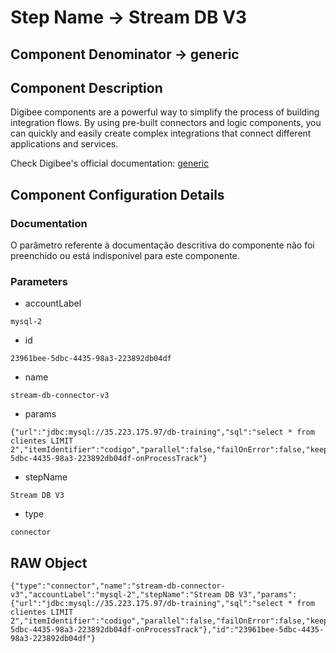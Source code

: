 # Step Name -> Stream DB V3
## Component Denominator -> generic

## Component Description

Digibee components are a powerful way to simplify the process of building integration flows. By using pre-built connectors and logic components, you can quickly and easily create complex integrations that connect different applications and services.

Check Digibee's official documentation: [generic](https://docs.digibee.com/documentation "Digibee documentation")

## Component Configuration Details
### Documentation

O parâmetro referente à documentação descritiva do componente não foi preenchido ou está indisponível para este componente.

### Parameters

* accountLabel
```
mysql-2
```

* id
```
23961bee-5dbc-4435-98a3-223892db04df
```

* name
```
stream-db-connector-v3
```

* params
```
{"url":"jdbc:mysql://35.223.175.97/db-training","sql":"select * from clientes LIMIT 2","itemIdentifier":"codigo","parallel":false,"failOnError":false,"keepConnection":true,"onProcess":"23961bee-5dbc-4435-98a3-223892db04df-onProcessTrack"}
```

* stepName
```
Stream DB V3
```

* type
```
connector
```


## RAW Object

```
{"type":"connector","name":"stream-db-connector-v3","accountLabel":"mysql-2","stepName":"Stream DB V3","params":{"url":"jdbc:mysql://35.223.175.97/db-training","sql":"select * from clientes LIMIT 2","itemIdentifier":"codigo","parallel":false,"failOnError":false,"keepConnection":true,"onProcess":"23961bee-5dbc-4435-98a3-223892db04df-onProcessTrack"},"id":"23961bee-5dbc-4435-98a3-223892db04df"}
```